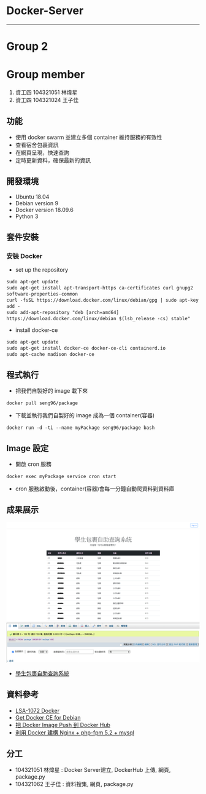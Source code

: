 # Docker-Server
---
# Group 2
# Group member
1. 資工四 104321051 林煒星
2. 資工四 104321024 王子佳

## 功能
- 使用 docker swarm 並建立多個 container 維持服務的有效性
- 查看宿舍包裹資訊
- 在網頁呈現，快速查詢
- 定時更新資料，確保最新的資訊

## 開發環境
- Ubuntu 18.04
- Debian version 9
- Docker version 18.09.6
- Python 3

## 套件安裝
### 安裝 Docker
- set up the repository
```
sudo apt-get update
sudo apt-get install apt-transport-https ca-certificates curl gnupg2 software-properties-common
curl -fsSL https://download.docker.com/linux/debian/gpg | sudo apt-key add -
sudo add-apt-repository "deb [arch=amd64] https://download.docker.com/linux/debian $(lsb_release -cs) stable"
```
- install docker-ce
```
sudo apt-get update
sudo apt-get install docker-ce docker-ce-cli containerd.io
sudo apt-cache madison docker-ce
```

## 程式執行
- 把我們自製好的 image 載下來
```
docker pull seng96/package
```
- 下載並執行我們自製好的 image 成為一個 container(容器)
```
docker run -d -ti --name myPackage seng96/package bash
```

## Image 設定
- 開啟 cron 服務
```
docker exec myPackage service cron start
```
- cron 服務啟動後，container(容器)會每一分鐘自動爬資料到資料庫

## 成果展示
![網頁](https://github.com/NCNU-OpenSource/Docker-Server/blob/master/%E5%AD%B8%E7%94%9F%E5%8C%85%E8%A3%B9%E6%9F%A5%E8%A9%A2%E7%B3%BB%E7%B5%B1.png)
![db](https://github.com/NCNU-OpenSource/Docker-Server/blob/master/db.png)
- [學生包裹自助查詢系統](http://35.229.226.20/?fbclid=IwAR35dq0Svd6S-lKXD0dLKRDHWAUFnw5wnCBJk3RVlLFRGy8sekhSF1u0aP0)

## 資料參考
- [LSA-1072 Docker](https://docs.google.com/presentation/d/1wYhJkBQkx0jS-oyJG-2imdI7p93wti4XZqR9Jc49PxE/edit?usp=sharing)　
- [Get Docker CE for Debian](https://docs.docker.com/install/linux/docker-ce/debian/)
- [把 Docker Image Push 到 Docker Hub](https://ithelp.ithome.com.tw/articles/10191139)
- [利用 Docker 建構 Nginx + php-fpm 5.2 + mysql](http://blog.chengweichen.com/2015/05/docker-nginx-php-fpm-52-mysql.html?fbclid=IwAR1DuH4fd8Gt3cBI5pfpip3C8-2fR5m40GLV2vB45ALnBtmFBSLXRGH8EFE)

## 分工
- 104321051 林煒星 : Docker Server建立, DockerHub 上傳, 網頁, package.py
- 104321062 王子佳 : 資料搜集, 網頁, package.py


